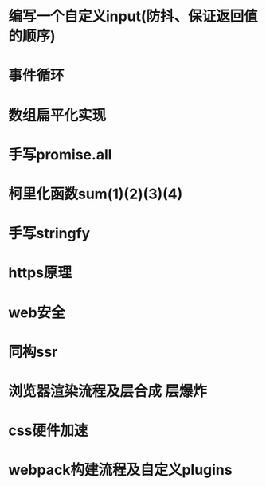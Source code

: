 # 编写一个自定义input(防抖、保证返回值的顺序)

# 事件循环

# 数组扁平化实现

# 手写promise.all

# 柯里化函数sum(1)(2)(3)(4)

# 手写stringfy

# https原理

# web安全

# 同构ssr

# 浏览器渲染流程及层合成 层爆炸

# css硬件加速

# webpack构建流程及自定义plugins

